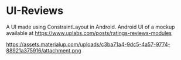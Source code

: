 # UI-Reviews
A UI made using ConstraintLayout in Android.
Android UI of a mockup available at https://www.uplabs.com/posts/ratings-reviews-modules

https://assets.materialup.com/uploads/c3ba71a4-9dc5-4a57-9774-88921a375916/attachment.png
